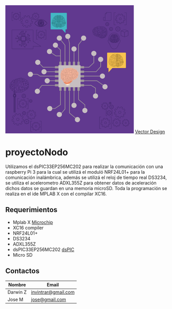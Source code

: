<!-- Images -->
<img src="https://github.com/invintrar/proyectoNodo/blob/master/micro.jpg" width="400" height="400">
<a href="https://vectorfair.com">Vector Design</a>

# proyectoNodo
Utilizamos el dsPIC33EP256MC202 para realizar la comunicación con una raspberry Pi 3 para la cual se utilizá el moduló NRF24L01+ para la comunicación inalámbrica, 
además se utilizá el reloj de tiempo real DS3234, se utiliza el acelerometro ADXL355Z para obtener datos de aceleración dichos datos se guardan en una memoria microSD.
Toda la programación se realiza en el ide MPLAB X con el compilar XC16.

## Requerimientos
* Mplab X  <!-- Links --> [Microchip](https://www.microchip.com/mplab/mplab-x-ide)
* XC16 compiler
* NRF24L01+
* DS3234
* ADXL355Z
* dsPIC33EP256MC202  <!-- Links --> [dsPIC](https://www.microchip.com/wwwproducts/en/dsPIC33EP256MC202)
* Micro SD

## Contactos
<!-- Tables -->
| Nombre   | Email               |
| -------- | ------------------- |
| Darwin Z | invintrar@gmail.com |
| Jose M   | jose@gmail.com      |

